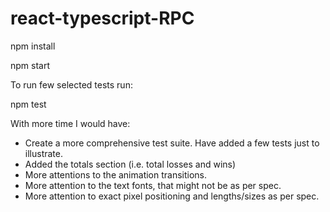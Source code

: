 # react-typescript-RPC

npm install

npm start

To run few selected tests run:

npm test

With more time I would have:

- Create a more comprehensive test suite. Have added a few tests just to illustrate.
- Added the totals section (i.e. total losses and wins)
- More attentions to the animation transitions.
- More attention to the text fonts, that might not be as per spec.
- More attention to exact pixel positioning and lengths/sizes as per spec.
